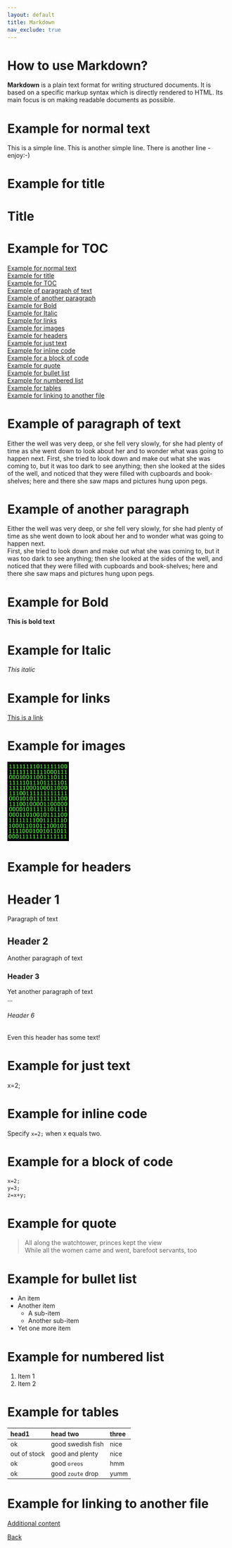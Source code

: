 ```yaml
---
layout: default
title: Markdown
nav_exclude: true
---
```


How to use Markdown?
====================
**Markdown** is a plain text format for writing structured documents. It is based on a specific markup syntax which is directly rendered to HTML. Its main focus is on making readable documents as possible.

# Example for normal text
This is a simple line. This is another simple line.
There is another line - enjoy:-)

# Example for title
Title
=====

# Example for TOC
[Example for normal text](#example-for-normal-text)  
[Example for title](#example-for-title)  
[Example for TOC](#example-for-toc)  
[Example of paragraph of text](#example-of-paragraph-of-text)  
[Example of another paragraph](#example-of-another-paragraph)  
[Example for Bold](#example-for-bold)  
[Example for Italic](#example-for-italic)  
[Example for links](#example-for-links)  
[Example for images](#example-for-images)  
[Example for headers](#example-for-headers)  
[Example for just text](#exaple-for-just-text)  
[Example for inline code](#example-for-inline-code)  
[Example for a block of code](#example-for-a-block-of-code)  
[Example for quote](#example-for-quote)  
[Example for bullet list](#example-for-bullet-list)  
[Example for numbered list](#example-for-numbered-list)  
[Example for tables](#example-for-tables)  
[Example for linking to another file](#example-for-linking-to-another-file)

# Example of paragraph of text
Either the well was very deep, or she fell very slowly, for she had plenty of time as she went down to look about her and to wonder what was going to happen next. First, she tried to look down and make out what she was coming to, but it was too dark to see anything; then she looked at the sides of the well, and noticed that they were filled with cupboards and book-shelves; here and there she saw maps and pictures hung upon pegs.

# Example of another paragraph
Either the well was very deep, or she fell very slowly, for she had plenty of time as she went down to look about her and to wonder what was going to happen next.  
First, she tried to look down and make out what she was coming to, but it was too dark to see anything; then she looked at the sides of the well, and noticed that they were filled with cupboards and book-shelves; here and there she saw maps and pictures hung upon pegs.

# Example for Bold
**This is bold text**

# Example for Italic
*This italic*


# Example for links
[This is a link](https://daringfireball.net/projects/markdown/)

# Example for images
![Alternative text when image is not available](./bimatrix-code.jpg)

# Example for headers
# Header 1
Paragraph of text
## Header 2
Another paragraph of text
### Header 3
Yet another paragraph of text  
...
###### Header 6
Even this header has some text!



# Example for just text
x=2;

# Example for inline code
Specify `x=2;` when x equals two.

# Example for a block of code
```
x=2;
y=3;
z=x+y;
```

# Example for quote
> All along the watchtower, princes kept the view  
> While all the women came and went, barefoot servants, too

# Example for bullet list
* An item
* Another item
    * A sub-item
    * Another sub-item
* Yet one more item

# Example for numbered list
1. Item 1
2. Item 2

# Example for tables
| head1        | head two          | three |
|:-------------|:------------------|:------|
| ok           | good swedish fish | nice  |
| out of stock | good and plenty   | nice  |
| ok           | good `oreos`      | hmm   |
| ok           | good `zoute` drop | yumm  |

# Example for linking to another file


[Additional content](/assets/pdfs/markdown-cheatsheet.pdf)


[Back](./visual_studio_code_and_md.md)
